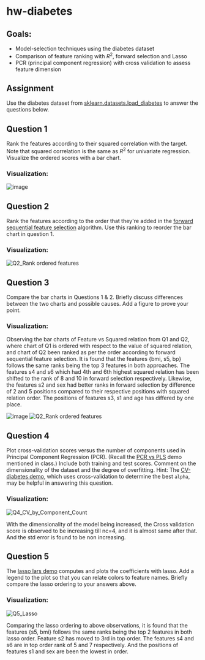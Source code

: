 # hw-diabetes

## Goals:

* Model-selection techniques using the diabetes dataset
* Comparison of feature ranking with $R^2$, forward selection and Lasso
* PCR (principal component regression) with cross validation to assess feature dimension

## Assignment

Use the diabetes dataset from [sklearn.datasets.load_diabetes](https://scikit-learn.org/stable/modules/generated/sklearn.datasets.load_diabetes.html) to answer the questions below.

## Question 1

Rank the features according to their squared correlation with the target. 
Note that squared correlation is the same as $R^2$ for univariate regression. 
Visualize the ordered scores with a bar chart.

### Visualization:
![image](https://user-images.githubusercontent.com/45035308/202631882-f7517733-b07c-48af-9f73-484caf4f1da1.png)


## Question 2

Rank the features according to the order that they're added in the [forward sequential feature selection](https://scikit-learn.org/stable/modules/generated/sklearn.feature_selection.SequentialFeatureSelector.html) algorithm. Use this ranking to reorder the bar chart in question 1.

### Visualization:
![Q2_Rank ordered features](https://user-images.githubusercontent.com/45035308/203200839-b5b80e82-1bb1-4d1b-ac8c-6fadc7c5fcb3.png)

## Question 3

Compare the bar charts in Questions 1 & 2.
Briefly discuss differences between the two charts and possible causes.
Add a figure to prove your point.

### Visualization:

Observing the bar charts of Feature vs Squared relation from Q1 and Q2, where chart of Q1 is ordered with respect to the value of squared relation, and chart of Q2 been ranked as per the order according to forward sequential feature selection. It is found that the features {bmi, s5, bp} follows the same ranks being the top 3 features in both approaches.
The features s4 and s6 which had 4th and 6th highest squared relation has been shifted to the rank of 8 and 10 in forward selection respectively.
Likewise, the features s2 and sex had better ranks in forward selection by difference of 2 and 5 positions compared to their respective positions with squared relation order.
The positions of features s3, s1 and age has differed by one place.

![image](https://user-images.githubusercontent.com/45035308/202631882-f7517733-b07c-48af-9f73-484caf4f1da1.png)
![Q2_Rank ordered features](https://user-images.githubusercontent.com/45035308/203200887-8a5586c1-6381-45cb-a397-2e0b9f4c9e39.png)


## Question 4

Plot cross-validation scores versus the number of components used in Principal Component Regression (PCR). 
(Recall the [PCR vs PLS](https://scikit-learn.org/stable/auto_examples/cross_decomposition/plot_pcr_vs_pls.html)
demo mentioned in class.)
Include both training and test scores.
Comment on the dimensionality of the dataset and the degree of overfitting.
Hint: The [CV-diabetes demo](https://scikit-learn.org/stable/auto_examples/exercises/plot_cv_diabetes.html),
which uses cross-validation to determine the best `alpha`, may be helpful in answering this question.

### Visualization:
![Q4_CV_by_Component_Count](https://user-images.githubusercontent.com/45035308/203201050-cf0d3ee6-8291-4735-b4c5-2ff905716dcf.png)

With the dimensionality of the model being increased, the Cross validation score is observed to be increasing till nc=4, and it is almost same after that.
And the std error is found to be non increasing.


## Question 5

The [lasso lars demo](https://scikit-learn.org/stable/auto_examples/linear_model/plot_lasso_lars.html) computes and plots the coefficients with lasso. Add a legend to the plot so that you can relate colors to feature names. Briefly compare the lasso ordering to your answers above.

### Visualization:
![Q5_Lasso](https://user-images.githubusercontent.com/45035308/203201081-c0401c69-4357-4b51-aca6-301e12d7ac89.png)

Comparing the lasso ordering to above observations, it is found that the features {s5, bmi} follows the same ranks being the top 2 features in both lasso order. Feature s2 has moved to 3rd in top order. The features s4 and s6 are in top order rank of 5 and 7 respectively. And the positions of features s1 and sex are been the lowest in order.


